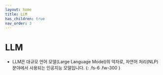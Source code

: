 ```yaml
---
layout: home
title: LLM
has_children: true
nav_order: 3
---
```


# LLM
- LLM은 대규모 언어 모델(Large Language Model)의 약자로, 자연어 처리(NLP) 분야에서 사용되는 인공지능 모델입니다.
{: .fs-6 .fw-300 }